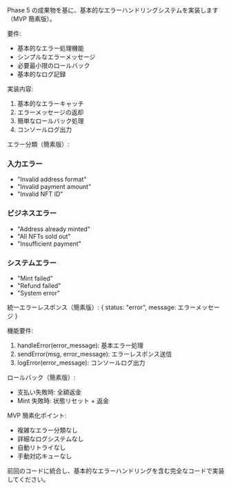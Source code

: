 Phase 5 の成果物を基に、基本的なエラーハンドリングシステムを実装します（MVP 簡素版）。

要件:

- 基本的なエラー処理機能
- シンプルなエラーメッセージ
- 必要最小限のロールバック
- 基本的なログ記録

実装内容:

1. 基本的なエラーキャッチ
2. エラーメッセージの返却
3. 簡単なロールバック処理
4. コンソールログ出力

エラー分類（簡素版）:

### 入力エラー
- "Invalid address format"
- "Invalid payment amount"
- "Invalid NFT ID"

### ビジネスエラー
- "Address already minted"
- "All NFTs sold out"
- "Insufficient payment"

### システムエラー
- "Mint failed"
- "Refund failed"
- "System error"

統一エラーレスポンス（簡素版）:
{
status: "error",
message: エラーメッセージ
}

機能要件:

1. handleError(error_message): 基本エラー処理
2. sendError(msg, error_message): エラーレスポンス送信
3. logError(error_message): コンソールログ出力

ロールバック（簡素版）:

- 支払い失敗時: 全額返金
- Mint 失敗時: 状態リセット + 返金

MVP 簡素化ポイント:

- 複雑なエラー分類なし
- 詳細なログシステムなし
- 自動リトライなし
- 手動対応キューなし

前回のコードに統合し、基本的なエラーハンドリングを含む完全なコードで実装してください。